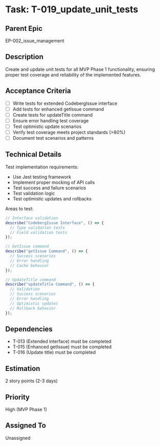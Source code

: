 # Task: T-019_update_unit_tests

## Parent Epic

EP-002_issue_management

## Description

Create and update unit tests for all MVP Phase 1 functionality, ensuring proper test coverage and reliability of the implemented features.

## Acceptance Criteria

- [ ] Write tests for extended CodebergIssue interface
- [ ] Add tests for enhanced getIssue command
- [ ] Create tests for updateTitle command
- [ ] Ensure error handling test coverage
- [ ] Test optimistic update scenarios
- [ ] Verify test coverage meets project standards (>80%)
- [ ] Document test scenarios and patterns

## Technical Details

Test implementation requirements:

- Use Jest testing framework
- Implement proper mocking of API calls
- Test success and failure scenarios
- Test validation logic
- Test optimistic updates and rollbacks

Areas to test:

```typescript
// Interface validation
describe("CodebergIssue Interface", () => {
  // Type validation tests
  // Field validation tests
});

// GetIssue command
describe("getIssue Command", () => {
  // Success scenarios
  // Error handling
  // Cache behavior
});

// UpdateTitle command
describe("updateTitle Command", () => {
  // Validation
  // Success scenarios
  // Error handling
  // Optimistic updates
  // Rollback behavior
});
```

## Dependencies

- T-013 (Extended interface) must be completed
- T-015 (Enhanced getIssue) must be completed
- T-016 (Update title) must be completed

## Estimation

2 story points (2-3 days)

## Priority

High (MVP Phase 1)

## Assigned To

Unassigned
